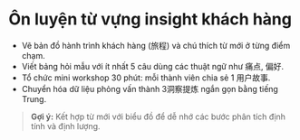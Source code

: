 # Ôn luyện từ vựng insight khách hàng

- Vẽ bản đồ hành trình khách hàng (旅程) và chú thích từ mới ở từng điểm chạm.
- Viết bảng hỏi mẫu với ít nhất 5 câu dùng các thuật ngữ như 痛点, 偏好.
- Tổ chức mini workshop 30 phút: mỗi thành viên chia sẻ 1 用户故事.
- Chuyển hóa dữ liệu phỏng vấn thành 3洞察提炼 ngắn gọn bằng tiếng Trung.

> **Gợi ý:** Kết hợp từ mới với biểu đồ để dễ nhớ các bước phân tích định tính và định lượng.
